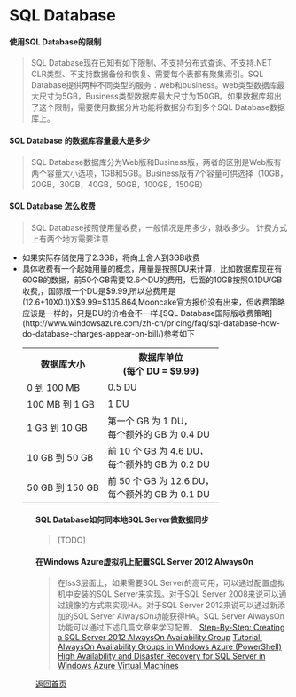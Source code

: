 # SQL Database

#### 使用SQL Database的限制
>SQL Database现在已知有如下限制、不支持分布式查询、不支持.NET CLR类型、不支持数据备份和恢复、需要每个表都有聚集索引。SQL Database提供两种不同类型的服务：web和business。web类型数据库最大尺寸为5GB，Business类型数据库最大尺寸为150GB。如果数据库超出了这个限制，需要使用数据分片功能将数据分布到多个SQL Database数据库上。

#### SQL Database 的数据库容量最大是多少
>SQL Database数据库分为Web版和Business版，两者的区别是Web版有两个容量大小选项，1GB和5GB。Business版有7个容量可供选择（10GB，20GB，30GB，40GB，50GB，100GB，150GB）

#### SQL Database 怎么收费
>SQL Database按照使用量收费，一般情况是用多少，就收多少。
计费方式上有两个地方需要注意
<ul>
<li>如果实际存储使用了2.3GB，将向上舍人到3GB收费</li>
<li>具体收费有一个起始用量的概念，用量是按照DU来计算，比如数据库现在有60GB的数据，前50个GB需要12.6个DU的费用，后面的10GB按照0.1DU/GB收费,，国际版一个DU是$9.99,所以总费用是(12.6+10X0.1)X$9.99=$135.864,Mooncake官方报价没有出来，但收费策略应该是一样的，只是DU的价格会不一样.[SQL Database国际版收费策略](http://www.windowsazure.com/zh-cn/pricing/faq/sql-database-how-do-database-charges-appear-on-bill/)参考如下<table> <tbody> <tr><th>数据库大小</th><th>数据库单位<br>(每个 DU = $9.99)</th></tr> <tr> <td>0 到 100 MB</td> <td>0.5 DU</td> </tr> <tr> <td>100 MB 到 1 GB</td> <td>1 DU</td> </tr> <tr> <td>1 GB 到 10 GB</td> <td>第一个 GB 为 1 DU，<br>每个额外的 GB 为 0.4 DU</td> </tr> <tr> <td>10 GB 到 50 GB</td> <td>前 10 个 GB 为 4.6 DU，<br>每个额外的 GB 为 0.2 DU</td> </tr> <tr> <td>50 GB 到 150 GB</td> <td>前 50 个 GB 为 12.6 DU，<br>每个额外的 GB 为 0.1 DU</td> </tr> </tbody> </table></li><ul>

#### SQL Database如何同本地SQL Server做数据同步
>[TODO]

#### 在Windows Azure虚拟机上配置SQL Server 2012 AlwaysOn
>在IssS层面上，如果需要SQL Server的高可用，可以通过配置虚拟机中安装的SQL Server来实现。对于SQL Server 2008来说可以通过镜像的方式来实现HA。对于SQL Server 2012来说可以通过新添加的SQL Server AlwaysOn功能获得HA。SQL Server AlwaysOn功能可以通过下述几篇文章来学习配置。
>[Step-By-Step: Creating a SQL Server 2012 AlwaysOn Availability Group](http://blogs.technet.com/b/canitpro/archive/2013/08/20/step-by-step-creating-a-sql-server-2012-alwayson-availability-group.aspx)
>[Tutorial: AlwaysOn Availability Groups in Windows Azure (PowerShell)](http://msdn.microsoft.com/en-us/library/windowsazure/jj870963.aspx)
>[High Availability and Disaster Recovery for SQL Server in Windows Azure Virtual Machines](http://msdn.microsoft.com/en-us/library/jj870962.aspx)

[返回首页](</index.md>)